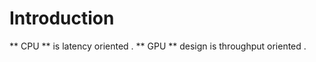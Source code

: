 # Introduction

<p> ** CPU ** is latency oriented . ** GPU ** design is throughput oriented .<br>  </p>
